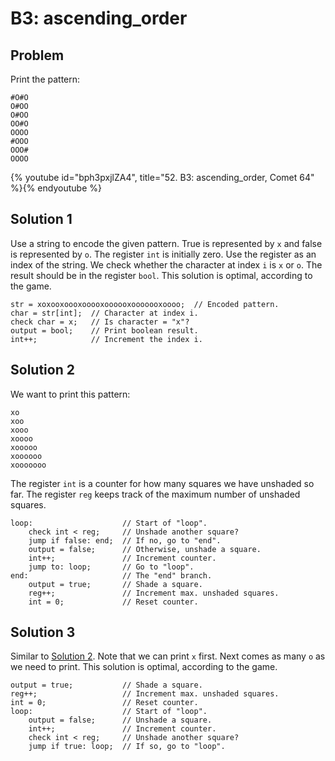 # B3: ascending_order

## Problem

Print the pattern:

```
#O#O
O#OO
O#OO
OO#O
OOOO
#OOO
OOO#
OOOO
```

{% youtube id="bph3pxjlZA4", title="52. B3: ascending_order, Comet 64" %}{% endyoutube %}

## Solution 1

Use a string to encode the given pattern. True is represented by `x` and false
is represented by `o`. The register `int` is initially zero. Use the register as
an index of the string. We check whether the character at index `i` is `x` or
`o`. The result should be in the register `bool`. This solution is optimal,
according to the game.

```
str = xoxooxoooxooooxoooooxooooooxoooo;  // Encoded pattern.
char = str[int];  // Character at index i.
check char = x;   // Is character = "x"?
output = bool;    // Print boolean result.
int++;            // Increment the index i.
```

## Solution 2

We want to print this pattern:

```
xo
xoo
xooo
xoooo
xooooo
xoooooo
xooooooo
```

The register `int` is a counter for how many squares we have unshaded so far.
The register `reg` keeps track of the maximum number of unshaded squares.

```
loop:                    // Start of "loop".
    check int < reg;     // Unshade another square?
    jump if false: end;  // If no, go to "end".
    output = false;      // Otherwise, unshade a square.
    int++;               // Increment counter.
    jump to: loop;       // Go to "loop".
end:                     // The "end" branch.
    output = true;       // Shade a square.
    reg++;               // Increment max. unshaded squares.
    int = 0;             // Reset counter.
```

## Solution 3

Similar to [Solution 2](#solution-2). Note that we can print `x` first. Next
comes as many `o` as we need to print. This solution is optimal, according to
the game.

```
output = true;           // Shade a square.
reg++;                   // Increment max. unshaded squares.
int = 0;                 // Reset counter.
loop:                    // Start of "loop".
    output = false;      // Unshade a square.
    int++;               // Increment counter.
    check int < reg;     // Unshade another square?
    jump if true: loop;  // If so, go to "loop".
```
